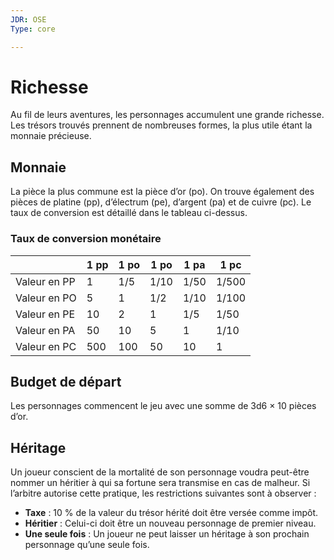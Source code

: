 ```yaml
---
JDR: OSE
Type: core

---
```

# Richesse
Au fil de leurs aventures, les personnages accumulent une grande richesse. Les trésors trouvés prennent de nombreuses formes, la plus utile étant la monnaie précieuse.

## Monnaie
La pièce la plus commune est la pièce d’or (po). On trouve également des pièces de platine (pp), d’électrum (pe), d’argent (pa) et de cuivre (pc). Le taux de conversion est détaillé dans le tableau ci-dessus.

### Taux de conversion monétaire

|              | 1 pp | 1 po | 1 po | 1 pa | 1 pc  |
| ------------ | ---- | ---- | ---- | ---- | ----- |
| Valeur en PP | 1    | 1/5  | 1/10 | 1/50 | 1/500 |
| Valeur en PO | 5    | 1    | 1/2  | 1/10 | 1/100 |
| Valeur en PE | 10   | 2    | 1    | 1/5  | 1/50  |
| Valeur en PA | 50   | 10   | 5    | 1    | 1/10  |
| Valeur en PC             | 500     | 100     | 50     | 10     | 1      |

## Budget de départ
Les personnages commencent le jeu avec une somme de 3d6 × 10 pièces d’or.

## Héritage
Un joueur conscient de la mortalité de son personnage voudra peut-être nommer un héritier à qui sa fortune sera transmise en cas de malheur. Si l’arbitre autorise cette pratique, les restrictions suivantes sont à observer :

- **Taxe** : 10 % de la valeur du trésor hérité doit être versée comme impôt.
- **Héritier** : Celui-ci doit être un nouveau personnage de premier niveau.
- **Une seule fois** : Un joueur ne peut laisser un héritage à son prochain personnage qu’une seule fois.